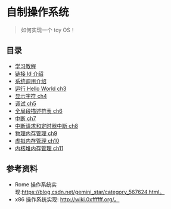 # 自制操作系统

> 如何实现一个 toy OS！

## 目录

* [学习教程](./docs/hurlex-index.pdf)
* [链接 ld 介绍](./docs/ld.md)
* [系统调用介绍](./docs/syscall.md)
* [运行 Hello World ch3](./docs/ch3.md)
* [显示字符 ch4](./docs/ch4.md)
* [调试 ch5](./docs/ch5.md)
* [全局段描述符表 ch6](./docs/ch6.md)
* [中断 ch7](./docs/ch7.md)
* [中断请求和定时器中断 ch8](./docs/ch8.md)
* [物理内存管理 ch9](./docs/ch9.md)
* [虚拟内存管理 ch10](./docs/ch10.md)
* [内核堆内存管理 ch11](./docs/ch11.md)

## 参考资料

* Rome 操作系统实现:https://blog.csdn.net/gemini_star/category_567624.html。
* x86 操作系统实现: http://wiki.0xffffff.org/。
